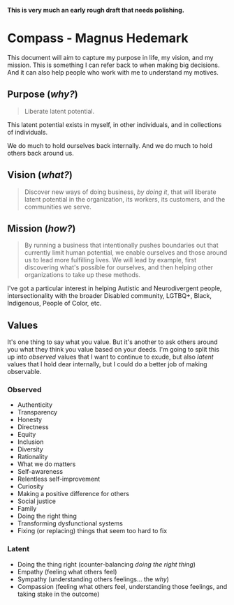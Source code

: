 **This is very much an early rough draft that needs polishing.**

# Compass - Magnus Hedemark

This document will aim to capture my purpose in life, my vision, and my mission. This is something I can refer back to when making big decisions. And it can also help people who work with me to understand my motives.

## Purpose (_why?_)

> Liberate latent potential.

This latent potential exists in myself, in other individuals, and in collections of individuals.

We do much to hold ourselves back internally. And we do much to hold others back around us.

## Vision (_what?_)

> Discover new ways of doing business, _by doing it_, that will liberate latent potential in the organization, its workers, its customers, and the communities we serve.

## Mission (_how?_)

> By running a business that intentionally pushes boundaries out that currently limit human potential, we enable ourselves and those around us to lead more fulfilling lives. We will lead by example, first discovering what's possible for ourselves, and then helping other organizations to take up these methods.

I've got a particular interest in helping Autistic and Neurodivergent people, intersectionality with the broader Disabled community, LGTBQ+, Black, Indigenous, People of Color, etc. 

## Values

It's one thing to say what you value. But it's another to ask others around you what they think you value based on your deeds. I'm going to split this up into _observed_ values that I want to continue to exude, but also _latent_ values that I hold dear internally, but I could do a better job of making observable.

### Observed

- Authenticity
- Transparency
- Honesty
- Directness
- Equity
- Inclusion
- Diversity
- Rationality
- What we do matters
- Self-awareness
- Relentless self-improvement
- Curiosity
- Making a positive difference for others
- Social justice
- Family
- Doing the right thing
- Transforming dysfunctional systems
- Fixing (or replacing) things that seem too hard to fix


### Latent
- Doing the thing right (counter-balancing _doing the right thing_)
- Empathy (feeling what others feel)
- Sympathy (understanding others feelings... the _why_)
- Compassion (feeling what others feel, understanding those feelings, and taking stake in the outcome)
